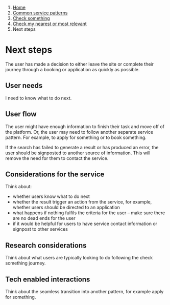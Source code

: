 1.  [Home](/docs/core/contents)
2.	[Common service patterns](/docs/documentation/core/common-service-patterns/overview)
3.  [Check something](/docs/documentation/core/common-service-patterns/service-patterns/check-something/overview)
4.  [Check my nearest or most relevant](/docs/documentation/core/common-service-patterns/service-patterns/check-something/check-my-nearest/overview)
5.  Next steps

# Next steps
The user has made a decision to either leave the site or complete their journey through a booking or application as quickly as possible.

## User needs

I need to know what to do next.

## User flow

The user might have enough information to finish their task and move off of the platform. Or, the user may need to follow another separate service pattern. For example, to apply for something or to book something.

If the search has failed to generate a result or has produced an error, the user should be signposted to another source of information. This will remove the need for them to contact the service.

## Considerations for the service

Think about:

* whether users know what to do next
* whether the result trigger an action from the service, for example, whether users should be directed to an application
* what happens if nothing fulfils the criteria for the user – make sure there are no dead ends for the user
* if it would be helpful for users to have service contact information or signpost to other services

## Research considerations

Think about what users are typically looking to do following the check something journey. 

## Tech enabled interactions 

Think about the seamless transition into another pattern, for example apply for something.
